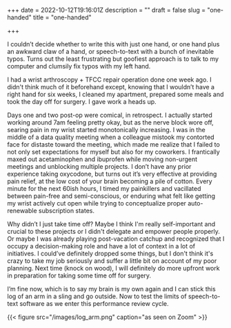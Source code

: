 +++
date = 2022-10-12T19:16:01Z
description = ""
draft = false
slug = "one-handed"
title = "one-handed"

+++


I couldn’t decide whether to write this with just one hand, or one hand plus an awkward claw of a hand, or speech-to-text with a bunch of inevitable typos. Turns out the least frustrating but goofiest approach is to talk to my computer and clumsily fix typos with my left hand.

I had a wrist arthroscopy + TFCC repair operation done one week ago. I didn't think much of it beforehand except, knowing that I wouldn’t have a right hand for six weeks, I cleaned my apartment, prepared some meals and took the day off for surgery. I gave work a heads up.

Days one and two post-op were comical, in retrospect. I actually started working around 7am feeling pretty okay, but as the nerve block wore off, searing pain in my wrist started monotonically increasing. I was in the middle of a data quality meeting when a colleague mistook my contorted face for distaste toward the meeting, which made me realize that I failed to not only set expectations for myself but also for my coworkers. I frantically maxed out acetaminophen and ibuprofen while moving non-urgent meetings and unblocking multiple projects. I don’t have any prior experience taking oxycodone, but turns out it’s very effective at providing pain relief, at the low cost of your brain becoming a pile of cotton. Every minute for the next 60ish hours, I timed my painkillers and vacillated between pain-free and semi-conscious, or enduring what felt like getting my wrist actively cut open while trying to conceptualize proper auto-renewable subscription states.

Why didn’t I just take time off? Maybe I think I'm really self-important and crucial to these projects or I didn't delegate and empower people properly. Or maybe I was already playing post-vacation catchup and recognized that I occupy a decision-making role and have a lot of context in a lot of initiatives. I could’ve definitely dropped some things, but I don't think it's crazy to take my job seriously and suffer a little bit on account of my poor planning. Next time (knock on wood), I will definitely do more upfront work in preparation for taking some time off for surgery.

I’m fine now, which is to say my brain is my own again and I can stick this log of an arm in a sling and go outside. Now to test the limits of speech-to-text software as we enter this performance review cycle.

{{< figure src="/images/log_arm.png" caption="as seen on Zoom" >}}



